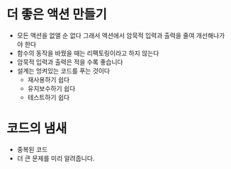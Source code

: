 # 더 좋은 액션 만들기
- 모든 액션을 없앨 순 없다 그래서 액션에서 암묵적 입력과 출력을 줄여 개선해나가야 한다
- 함수의 동작을 바꿨을 때는 리팩토링이라고 하지 않는다
- 암묵적 입력과 출력은 적을 수록 좋습니다
- 설계는 엉켜있는 코드를 푸는 것이다
  - 재사용하기 쉽다
  - 유지보수하기 쉽다
  - 테스트하기 쉽다

# 코드의 냄새
- 중복된 코드
- 더 큰 문제를 미리 알려줍니다.
